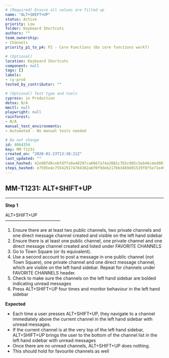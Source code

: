 ```yaml
---
# (Required) Ensure all values are filled up
name: "ALT+SHIFT+UP"
status: Active
priority: Low
folder: Keyboard Shortcuts
authors: ""
team_ownership: 
- Channels
priority_p1_to_p4: P2 - Core Functions (Do core functions work?)

# (Optional)
location: Keyboard Shortcuts
component: null
tags: []
labels: 
- cy-prod
tested_by_contributor: ""

# (Optional) Test type and tools
cypress: in Production
detox: N/A
mmctl: null
playwright: null
rainforest: 
- N/A
manual_test_environments:
- Automated - No manual tests needed

# Do not change
id: 4064354
key: MM-T1231
created_on: "2020-01-23T13:38:21Z"
last_updated: ""
case_hashed: 42e90fd6cebfdffa9a48297ca6667a74a3881c7b5c985c5eb46cded9015d658e7f17ceb818031c66440e0de773fbeebf
steps_hashed: e7595e4c755429174784382a6f0f9deb217bb3469d01529f8f5e71e49fca6ad6dbe7ba740e42ee8602853d8c7eee7f48
---
```


<!-- (Auto-generated) Based on frontmatter's "key" and "name" -->

## MM-T1231: ALT+SHIFT+UP

---

**Step 1**

ALT+SHIFT+UP\
–––––––––––––––––––––––––

1. Ensure there are at least two public channels, two private channels and one direct message channel created and visible on the left hand sidebar
2. Ensure there is at least one public channel, one private channel and one direct message channel created and listed under FAVORITE CHANNELS
3. Go to Town Square (or its equivalent).
4. Use a second account to post a message in one public channel (not Town Square), one private channel and one direct message channel, which are visible on the left hand sidebar. Repeat for channels under FAVORITE CHANNELS header.
5. Check to make sure the channels on the left hand sidebar are bolded indicating unread messages
6. Press ALT+SHIFT+UP four times and monitor behaviour in the left hand sidebar

**Expected**

- Each time a user presses ALT+SHIFT+UP, they navigate to a channel immediately above the current channel in the left hand sidebar with unread messages.
- If the current channel is at the very top of the left hand sidebar, ALT+SHIFT+UP brings the user to the bottom of the channel list in the left hand sidebar with unread messages
- Once there are no unread channels, ALT+SHIFT+UP does nothing.
- This should hold for favourite channels as well
